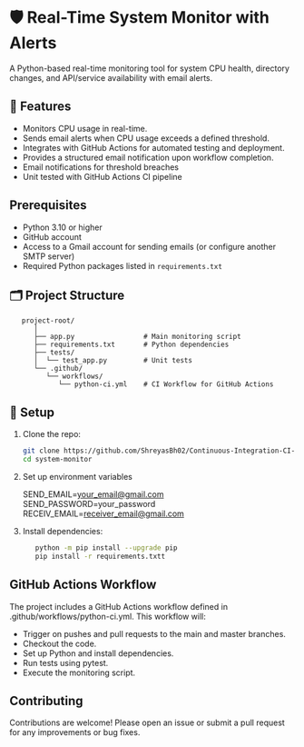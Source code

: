 # 🛡️ Real-Time System Monitor with Alerts

A Python-based real-time monitoring tool for system CPU health, directory changes, and API/service availability with email alerts.

## 🚀 Features

- Monitors CPU usage in real-time.
- Sends email alerts when CPU usage exceeds a defined threshold.
- Integrates with GitHub Actions for automated testing and deployment.
- Provides a structured email notification upon workflow completion.
- Email notifications for threshold breaches
- Unit tested with GitHub Actions CI pipeline


## Prerequisites

- Python 3.10 or higher
- GitHub account
- Access to a Gmail account for sending emails (or configure another SMTP server)
- Required Python packages listed in `requirements.txt`

## 🗂️ Project Structure
   ```
      project-root/
         │
         ├── app.py                 # Main monitoring script
         ├── requirements.txt       # Python dependencies
         ├── tests/
         │  └── test_app.py         # Unit tests
         └── .github/
            └── workflows/
               └── python-ci.yml    # CI Workflow for GitHub Actions
   ```


## 🔧 Setup

1. Clone the repo:
   ```bash
   git clone https://github.com/ShreyasBh02/Continuous-Integration-CI-.git
   cd system-monitor

2. Set up environment variables 
   
   SEND_EMAIL=your_email@gmail.com
   SEND_PASSWORD=your_password
   RECEIV_EMAIL=receiver_email@gmail.com

3. Install dependencies:
   ```bash
      python -m pip install --upgrade pip
      pip install -r requirements.txtt

## GitHub Actions Workflow
The project includes a GitHub Actions workflow defined in .github/workflows/python-ci.yml. This workflow will:

  - Trigger on pushes and pull requests to the main and master branches.
  - Checkout the code.
  - Set up Python and install dependencies.
  - Run tests using pytest.
  - Execute the monitoring script.

## Contributing
Contributions are welcome! Please open an issue or submit a pull request for any improvements or bug fixes.
